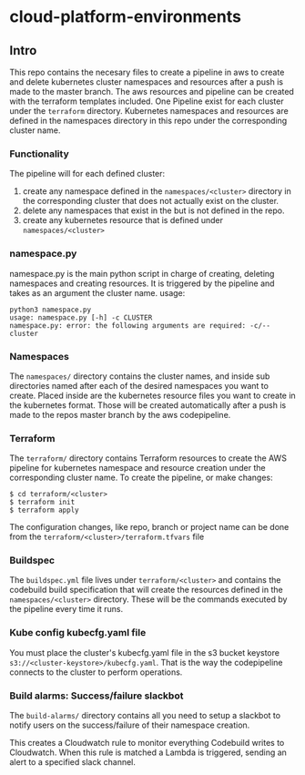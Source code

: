 # cloud-platform-environments

## Intro

This repo contains the necesary files to create a pipeline in aws to create and delete kubernetes cluster namespaces and resources after a push is made to the master branch.
The aws resources and pipeline can be created with the terraform templates included. One Pipeline exist for each cluster under the `terraform` directory.
Kubernetes namespaces and resources are defined in the namespaces directory in this repo under the corresponding cluster name.

### Functionality

The pipeline will for each defined cluster:
1) create any namespace defined in the `namespaces/<cluster>` directory in the corresponding cluster that does not actually exist on the cluster.
2) delete any namespaces that exist in the <cluster> but is not defined in the repo.
3) create any kubernetes resource that is defined under `namespaces/<cluster>`

### namespace.py

namespace.py is the main python script in charge of creating, deleting namespaces and creating resources. It is triggered by the pipeline and takes as an argument the cluster name.
usage:
```
python3 namespace.py
usage: namespace.py [-h] -c CLUSTER
namespace.py: error: the following arguments are required: -c/--cluster
```

### Namespaces

The `namespaces/` directory contains the cluster names, and inside sub directories named after each of the desired namespaces you want to create. Placed inside are the kubernetes resource files you want to create in the kubernetes format. Those will be created automatically after a push is made to the repos master branch by the aws codepipeline.

### Terraform

The `terraform/` directory contains Terraform resources to create the AWS pipeline for kubernetes namespace and resource creation under the corresponding cluster name. To create the pipeline, or make changes:

```
$ cd terraform/<cluster>
$ terraform init
$ terraform apply
```
The configuration changes, like repo, branch or project name can be done from the `terraform/<cluster>/terraform.tfvars` file

### Buildspec

The `buildspec.yml` file lives under `terraform/<cluster>` and contains the codebuild build specification that will create the resources defined in the `namespaces/<cluster>` directory. These will be the commands executed by the pipeline every time it runs.

### Kube config kubecfg.yaml file

You must place the cluster's kubecfg.yaml file in the s3 bucket keystore `s3://<cluster-keystore>/kubecfg.yaml`. That is the way the codepipeline connects to the cluster to perform operations.

### Build alarms: Success/failure slackbot

The `build-alarms/` directory contains all you need to setup a slackbot to notify users on the success/failure of their namespace creation. 

This creates a Cloudwatch rule to monitor everything Codebuild writes to Cloudwatch. When this rule is matched a Lambda is triggered, sending an alert to a specified slack channel.  
